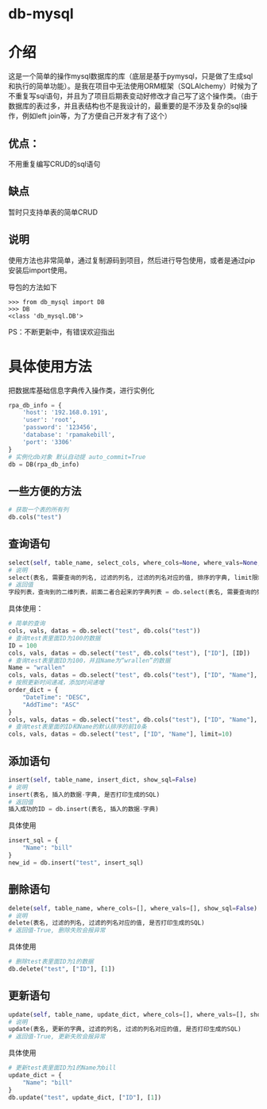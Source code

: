 # db-mysql

# 介绍

这是一个简单的操作mysql数据库的库（底层是基于pymysql，只是做了生成sql和执行的简单功能）。是我在项目中无法使用ORM框架（SQLAlchemy）时候为了不重复写sql语句，并且为了项目后期表变动好修改才自己写了这个操作类。（由于数据库的表过多，并且表结构也不是我设计的，最重要的是不涉及复杂的sql操作，例如left join等，为了方便自己开发才有了这个）

## 优点：

不用重复编写CRUD的sql语句

## 缺点

暂时只支持单表的简单CRUD

## 说明

使用方法也非常简单，通过复制源码到项目，然后进行导包使用，或者是通过pip安装后import使用。

导包的方法如下

```shell
>>> from db_mysql import DB
>>> DB
<class 'db_mysql.DB'>
```



PS：不断更新中，有错误欢迎指出

# 具体使用方法

把数据库基础信息字典传入操作类，进行实例化

```python
rpa_db_info = {
    'host': '192.168.0.191',
    'user': 'root',
    'password': '123456',
    'database': 'rpamakebill',
    'port': '3306'
}
# 实例化db对象 默认自动提 auto_commit=True
db = DB(rpa_db_info)
```

## 一些方便的方法

```python
# 获取一个表的所有列
db.cols("test")
```

## 查询语句

```python
select(self, table_name, select_cols, where_cols=None, where_vals=None, order_dict=None, limit=None, show_sql=False)
# 说明
select(表名, 需要查询的列名, 过滤的列名, 过滤的列名对应的值, 排序的字典, limit限制数量，是否打印生成的SQL)
# 返回值
字段列表，查询到的二维列表，前面二者合起来的字典列表 = db.select(表名, 需要查询的列名)
```

具体使用：

```python
# 简单的查询
cols, vals, datas = db.select("test", db.cols("test"))
# 查询test表里面ID为100的数据
ID = 100
cols, vals, datas = db.select("test", db.cols("test"), ["ID"], [ID])
# 查询test表里面ID为100，并且Name为“wrallen”的数据
Name = "wrallen"
cols, vals, datas = db.select("test", db.cols("test"), ["ID", "Name"], [ID, Name])
# 按照更新时间递减，添加时间递增
order_dict = {
    "DateTime": "DESC",
    "AddTime": "ASC"
}
cols, vals, datas = db.select("test", db.cols("test"), ["ID", "Name"], [ID, Name], order_dict)
# 查询test表里面的ID和Name的默认排序的前10条
cols, vals, datas = db.select("test", ["ID", "Name"], limit=10)
```

## 添加语句

```python
insert(self, table_name, insert_dict, show_sql=False)
# 说明
insert(表名, 插入的数据-字典, 是否打印生成的SQL)
# 返回值
插入成功的ID = db.insert(表名, 插入的数据-字典)
```

具体使用

```python
insert_sql = {
    "Name": "bill"
}
new_id = db.insert("test", insert_sql)
```

## 删除语句

```python
delete(self, table_name, where_cols=[], where_vals=[], show_sql=False)
# 说明
delete(表名, 过滤的列名, 过滤的列名对应的值, 是否打印生成的SQL)
# 返回值-True, 删除失败会报异常
```

具体使用

```python
# 删除test表里面ID为1的数据
db.delete("test", ["ID"], [1])
```

## 更新语句

```python
update(self, table_name, update_dict, where_cols=[], where_vals=[], show_sql=False)
# 说明
update(表名, 更新的字典, 过滤的列名, 过滤的列名对应的值, 是否打印生成的SQL)
# 返回值-True, 更新失败会报异常
```

具体使用

```python
# 更新test表里面ID为1的Name为bill
update_dict = {
    "Name": "bill"
}
db.update("test", update_dict, ["ID"], [1])
```





